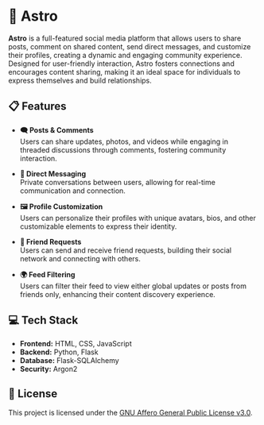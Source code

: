 # 🌌 Astro
**Astro** is a full-featured social media platform that allows users to share posts, comment on shared content, send direct messages, and customize their profiles, creating a dynamic and engaging community experience. Designed for user-friendly interaction, Astro fosters connections and encourages content sharing, making it an ideal space for individuals to express themselves and build relationships.

## 📋 Features
- **🗨️ Posts & Comments**  
  Users can share updates, photos, and videos while engaging in threaded discussions through comments, fostering community interaction.

- **📩 Direct Messaging**  
  Private conversations between users, allowing for real-time communication and connection.

- **🖼️ Profile Customization**  
  Users can personalize their profiles with unique avatars, bios, and other customizable elements to express their identity.

- **🤝 Friend Requests**  
  Users can send and receive friend requests, building their social network and connecting with others.

- **🌍 Feed Filtering**  
  Users can filter their feed to view either global updates or posts from friends only, enhancing their content discovery experience.

## 💻 Tech Stack
- **Frontend:** HTML, CSS, JavaScript
- **Backend:** Python, Flask
- **Database:** Flask-SQLAlchemy
- **Security:** Argon2

## 📜 License
This project is licensed under the [GNU Affero General Public License v3.0](https://choosealicense.com/licenses/agpl-3.0/).